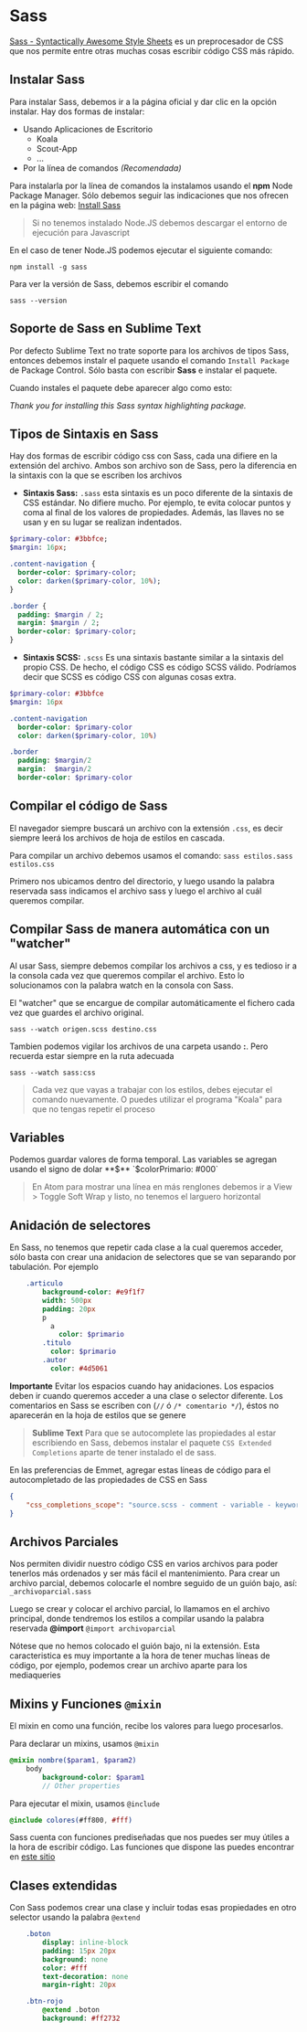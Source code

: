 # Sass

[Sass - Syntactically Awesome Style Sheets](https://sass-lang.com/) es un preprocesador de CSS que nos permite entre otras muchas cosas escribir código CSS más rápido.


## Instalar Sass
Para instalar Sass, debemos ir a la página oficial y dar clic en la opción instalar. Hay dos formas de instalar:
- Usando Aplicaciones de Escritorio
	- Koala
	- Scout-App
	- ...
- Por la línea de comandos *(Recomendada)*

Para instalarla por la línea de comandos la instalamos usando el **npm** Node Package Manager. Sólo debemos seguir las indicaciones que nos ofrecen en la página web: [Install Sass](https://sass-lang.com/install)

> Si no tenemos instalado Node.JS debemos descargar el entorno de ejecución para Javascript

En el caso de tener Node.JS podemos ejecutar el siguiente comando:

`npm install -g sass`

Para ver la versión de Sass, debemos escribir el comando

`sass --version`

## Soporte de Sass en Sublime Text
Por defecto Sublime Text no trate soporte para los archivos de tipos Sass, entonces debemos instalr el paquete usando el comando `Install Package` de Package Control. Sólo basta con escribir **Sass** e instalar el paquete.

Cuando instales el paquete debe aparecer algo como esto:

*Thank you for installing this Sass syntax highlighting package.*

## Tipos de Sintaxis en Sass
Hay dos formas de escribir código css con Sass, cada una difiere en la extensión del archivo.
Ambos son archivo son de Sass, pero la diferencia en la sintaxis con la que se escriben los archivos

- **Sintaxis Sass:** `.sass` esta sintaxis es un poco diferente de la sintaxis de CSS estándar. No difiere mucho. Por ejemplo, te evita colocar puntos y coma al final de los valores de propiedades. Además, las llaves no se usan y en su lugar se realizan indentados.

```sass
$primary-color: #3bbfce;
$margin: 16px;

.content-navigation {
  border-color: $primary-color;
  color: darken($primary-color, 10%);
}

.border {
  padding: $margin / 2;
  margin: $margin / 2;
  border-color: $primary-color;
}
```

- **Sintaxis SCSS:** `.scss` Es una sintaxis bastante similar a la sintaxis del propio CSS. De hecho, el código CSS es código SCSS válido. Podríamos decir que SCSS es código CSS con algunas cosas extra.

```sass
$primary-color: #3bbfce
$margin: 16px

.content-navigation
  border-color: $primary-color
  color: darken($primary-color, 10%)

.border
  padding: $margin/2
  margin:  $margin/2
  border-color: $primary-color
```

## Compilar el código de Sass
El navegador siempre buscará un archivo con la extensión `.css`, es decir siempre leerá los archivos de hoja de estilos en cascada.

Para compilar un archivo debemos usamos el comando:
`sass estilos.sass estilos.css`

Primero nos ubicamos dentro del directorio, y luego usando la palabra reservada sass indicamos el archivo sass y luego el archivo al cuál queremos compilar.

## Compilar Sass de manera automática con un "watcher"
Al usar Sass, siempre debemos compilar los archivos a css, y es tedioso ir a la consola cada vez que queremos compilar el archivo. Esto lo solucionamos con la palabra watch en la consola con Sass.

El  "watcher" que se encargue de compilar automáticamente el fichero cada vez que guardes el archivo original.

`sass --watch origen.scss destino.css`

Tambien podemos vigilar los archivos de una carpeta usando **:**. Pero recuerda estar siempre en la ruta adecuada

`sass --watch sass:css`

> Cada vez que vayas a trabajar con los estilos, debes ejecutar el comando nuevamente. O puedes utilizar el programa "Koala" para que no tengas repetir el proceso

## Variables
Podemos guardar valores de forma temporal.
Las variables se agregan usando el signo de dolar **$**
`$colorPrimario: #000`

> En Atom para mostrar una línea en más renglones debemos ir a View > Toggle Soft Wrap y listo, no tenemos el larguero horizontal

## Anidación de selectores
En Sass, no tenemos que repetir cada clase a la cual queremos acceder, sólo basta con crear una anidacion de selectores que se van separando por tabulación. Por ejemplo
```sass
	.articulo
	    background-color: #e9f1f7
	    width: 500px
	    padding: 20px
	    p
	      a
	        color: $primario
	    .titulo
	      color: $primario
	    .autor
	      color: #4d5061
```

**Importante**
Evitar los espacios cuando hay anidaciones. Los espacios deben ir cuando queremos acceder a una clase o selector diferente.
Los comentarios en Sass se escriben con (`//` ó `/* comentario */`), éstos no aparecerán en la hoja de estilos que se genere

> **Sublime Text** Para que se autocomplete las propiedades al estar escribiendo en Sass, debemos instalar el paquete `CSS Extended Completions` aparte de tener instalado el de sass.

En las preferencias de Emmet, agregar estas líneas de código para el autocompletado de las propiedades de CSS en Sass
```json
{
	"css_completions_scope": "source.scss - comment - variable - keyword.control - entity.other, source.sass - comment - variable - keyword.control - entity.other",
}
```

## Archivos Parciales
Nos permiten dividir nuestro código CSS en varios archivos para poder tenerlos más ordenados y ser más fácil el mantenimiento.
Para crear un archivo parcial, debemos colocarle el nombre seguido de un guión bajo, así:
`_archivoparcial.sass`

Luego se crear y colocar el archivo parcial, lo llamamos en el archivo principal, donde tendremos los estilos a compilar usando la palabra reservada **@import**
`@import archivoparcial`

Nótese que no hemos colocado el guión bajo, ni la extensión.
Esta caracteristica es muy importante a la hora de tener muchas líneas de código, por ejemplo, podemos crear un archivo aparte para los mediaqueries

## Mixins y Funciones `@mixin`
El mixin en como una función, recibe los valores para luego procesarlos.

Para declarar un mixins, usamos `@mixin`
```sass
@mixin nombre($param1, $param2)
	body
		background-color: $param1
		// Other properties
```

Para ejecutar el mixin, usamos `@include`
```sass
@include colores(#ff800, #fff)
```

Sass cuenta con funciones prediseñadas que nos puedes ser muy útiles a la hora de escribir código. Las funciones que dispone las puedes encontrar en [este sitio](http://sass-lang.com/documentation/Sass/Script/Functions.html)

## Clases extendidas
Con Sass podemos crear una clase y incluir todas esas propiedades en otro selector usando la palabra `@extend`
```sass
	.boton
		display: inline-block
		padding: 15px 20px
		background: none
		color: #fff
		text-decoration: none
		margin-right: 20px

	.btn-rojo
		@extend .boton
		background: #ff2732
```
